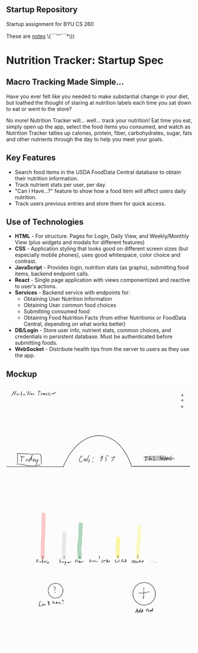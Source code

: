 ## Startup Repository
Startup assignment for BYU CS 260

These are [notes](notes.md) \\(￣︶￣*\\)) 

# Nutrition Tracker: Startup Spec

## Macro Tracking Made Simple...
Have you ever felt like you needed to make substantial change in your diet, but loathed the thought of staring at nutrition labels each time you sat down to eat or went to the store? 

No more! Nutrition Tracker will... well... track your nutrition! Eat time you eat, simply open up the app, select the food items you consumed, and watch as Nutrition Tracker tallies up calories, protein, fiber, carbohydrates, sugar, fats and other nutrients through the day to help you meet your goals.

## Key Features
- Search food items in the USDA FoodData Central database to obtain their nutrition information.
- Track nutrient stats per user, per day.
- "Can I Have...?" feature to show how a food item will affect users daily nutrition.
- Track users previous entries and store them for quick access.

## Use of Technologies
- **HTML** - For structure. Pages for Login, Daily View, and Weekly/Monthly View (plus widgets and modals for different features)
- **CSS** - Application styling that looks good on different screen sizes (but especially mobile phones), uses good whitespace, color choice and contrast.
- **JavaScript** - Provides login, nutrition stats (as graphs), submitting food items, backend endpoint calls.
- **React** - Single page application with views componentized and reactive to user's actions.
- **Services** - Backend service with endpoints for:
    - Obtaining User Nutrition Information
    - Obtaining User common food choices
    - Submitting consumed food
    - Obtaining Food Nutrition Facts (from either Nutritionix or FoodData Central, depending on what works better)
- **DB/Login** - Store user info, nutrient stats, common choices, and credentials in persistent database. Must be authenticated before submitting foods.
- **WebSocket** - Distribute health tips from the server to users as they use the app.

## Mockup
![image](sketch.jpg)